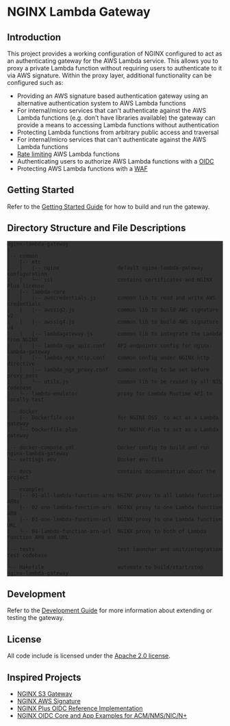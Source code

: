 # NGINX Lambda Gateway

## Introduction

This project provides a working configuration of NGINX configured to act as an authenticating gateway for the AWS Lambda service. This allows you to proxy a private Lambda function without requiring users to authenticate to it via AWS signature. Within the proxy layer, additional functionality can be configured such as:

- Providing an AWS signature based authentication gateway using an alternative authentication
   system to AWS Lambda functions
- For internal/micro services that can't authenticate against the AWS Lambda functions
   (e.g. don't have libraries available) the gateway can provide a means
   to accessing Lambda functions without authentication
- Protecting Lambda functions from arbitrary public access and traversal
- For internal/micro services that can't authenticate against the AWS Lambda functions
- [Rate limiting](http://nginx.org/en/docs/http/ngx_http_limit_req_module.html) AWS Lambda functions
- Authenticating users to authorize AWS Lambda functions with a [OIDC](https://github.com/nginx-openid-connect)
- Protecting AWS Lambda functions with a [WAF](https://docs.nginx.com/nginx-waf/)

## Getting Started

Refer to the [Getting Started Guide](docs/getting_started.md) for how to build and run the gateway.

## Directory Structure and File Descriptions

<div style="background-color: rgb(50, 50, 50);">

```
nginx-lambda-gateway
|
|-- common
|   |-- etc
|   |   |-- nginx                   default nginx-lambda-gateway configuration
|   |   └─- ssl                     contains certificates and NGINX Plus license
|   |-- lambda-core
|   |   |-- awscredentials.js       common lib to read and write AWS credentials
|   |   |-- awssig2.js              common lib to build AWS signature v2
|   |   |-- awssig4.js              common lib to build AWS signature v4
|   |   |-- lambdagateway.js        common lib to integrate the Lambda from NGINX
|   |   |-- lambda_ngx_apis.conf    API endpoints config for nginx-lambda-gateway
|   |   |-- lambda_ngx_http.conf    common config under NGINX http directive
|   |   |-- lambda_ngx_proxy.conf   common config to be set before proxy_pass
|   |   └-- utils.js                common lib to be reused by all NJS codebase
|   └-- lambda-emulator             proxy for Lambda Runtime API to locally test
|
|-- docker
|   |-- Dockerfile.oss              for NGINX OSS  to act as a Lambda gateway
|   └-- Dockerfile.plus             for NGINX Plus to act as a Lambda gateway
|
|-- docker-compose.yml              Docker config to build and run nginx-lambda-gateway
|-- settings.env                    Docker env file
|
|-- docs                            contains documentation about the project
|
|-- examples
|   |-- 01-all-lambda-function-arns NGINX proxy to all Lambda function ARNs
|   |-- 02-one-lambda-function-arn  NGINX proxy to one Lambda function ARN
|   |-- 03-one-lambda-function-url  NGINX proxy to one Lambda function URL
|   └-- 04-lambda-function-arn-url  NGINX proxy to both of Lambda function ARN and URL
|
|-- tests                           test launcher and unit/integration test codebase
|
└-- Makefile                        automate to build/start/stop nginx-lambda-gateway
```
</div>

## Development

Refer to the [Development Guide](docs/development.md) for more information about extending or testing the gateway.

## License

All code include is licensed under the [Apache 2.0 license](LICENSE.txt).

## Inspired Projects
- [NGINX S3 Gateway](https://github.com/nginxinc/nginx-s3-gateway)
- [NGINX AWS Signature](https://github.com/nginxinc/nginx-aws-signature)
- [NGINX Plus OIDC Reference Implementation](https://github.com/nginxinc/nginx-openid-connect)
- [NGINX OIDC Core and App Examples for ACM/NMS/NIC/N+](https://github.com/nginx-openid-connect)
